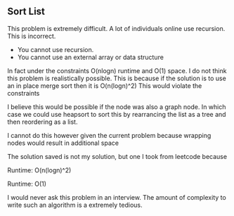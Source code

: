 ## Sort List

This problem is extremely difficult.
A lot of individuals online use recursion. This is incorrect.

- You cannot use recursion.
- You cannot use an external array or data structure

In fact under the constraints O(nlogn) runtime and O(1) space. I do not think this problem is realistically possible.
This is because if the solution is to use an in place merge sort then it is O(n(logn)^2)
This would violate the constraints

I believe this would be possible if the node was also a graph node. In which case we could use heapsort to sort this by rearrancing the list as a tree and then reordering as a list.

I cannot do this however given the current problem because wrapping nodes would result in additional space

The solution saved is not my solution, but one I took from leetcode because

Runtime: O(n(logn)^2)

Runtime: O(1)

I would never ask this problem in an interview. The amount of complexity to write such an algorithm is a extremely tedious.
